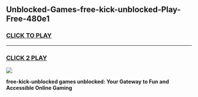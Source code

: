 
## Unblocked-Games-free-kick-unblocked-Play-Free-480e1
<h3>
<a href="https://premium76.site?title=free-kick-unblocked&ref=19M">CLICK TO PLAY</a></h3>
<hr>

<h3>
<a href="https://premium76.site?title=free-kick-unblocked&ref=19M">CLICK 2 PLAY</a>
  
</h3>

<a href="https://premium76.site?title=free-kick-unblocked&ref=19M"><img src="https://clearcache.store/games.png"></a>


**free-kick-unblocked games unblocked: Your Gateway to Fun and Accessible Online Gaming**
